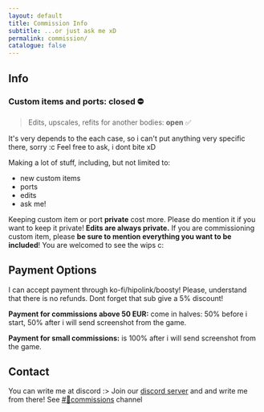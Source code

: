 ```yaml
---
layout: default
title: Commission Info
subtitle: ...or just ask me xD
permalink: commission/
catalogue: false
---
```


## Info

### Custom items and ports: **closed** ⛔
> Edits, upscales, refits for another bodies: **open** ✅


It's very depends to the each case, so i can't put anything very specific there, sorry :c Feel free to ask, i dont bite xD 

Making a lot of stuff, including, but not limited to: 

- new custom items
- ports
- edits
- ask me!

Keeping custom item or port **private** cost more. Please do mention it if you want to keep it private! **Edits are always private.** If you are commissioning custom item, please **be sure to mention everything you want to be included**! You are welcomed to see the wips c:

## Payment Options

I can accept payment through ko-fi/hipolink/boosty! Please, understand that there is no refunds. Dont forget that sub give a 5% discount!

**Payment for commissions above 50 EUR:** come in halves: 50% before i start, 50% after i will send screenshot from the game.

**Payment for small commissions:** is 100% after i will send screenshot from the game.

## Contact

You can write me at discord :> Join our [discord server](https://discord.gg/yPbUXazxQ3) and and write me from there! See [#🌸commissions](https://discord.com/channels/1076119248159637534/1076128057678626838) channel

[pillow39]: https://discord.com/users/606138858618224640